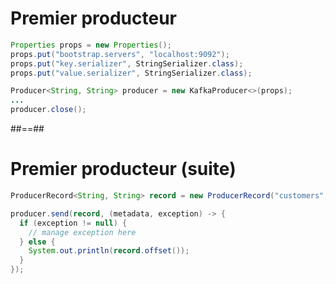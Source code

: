 <!-- .slide: class="with-code" -->

# Premier producteur

```java
Properties props = new Properties();
props.put("bootstrap.servers", "localhost:9092");
props.put("key.serializer", StringSerializer.class);
props.put("value.serializer", StringSerializer.class);

Producer<String, String> producer = new KafkaProducer<>(props);
...
producer.close();
```

<!-- .element: class="big-code" -->

##==##
<!-- .slide: class="with-code" -->

# Premier producteur (suite)

```java
ProducerRecord<String, String> record = new ProducerRecord("customers", "1", "...");

producer.send(record, (metadata, exception) -> {
  if (exception != null) {
    // manage exception here
  } else {
    System.out.println(record.offset());
  }
});
```

<!-- .element: class="big-code" -->
